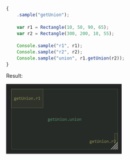 

```javascript
{
	.sample("getUnion");
	
	var r1 = Rectangle(10, 50, 90, 65);
	var r2 = Rectangle(300, 200, 10, 55);
	
	Console.sample("r1", r1);
	Console.sample("r2", r2);
	Console.sample("union", r1.getUnion(r2));
}
```

Result:

![](/images/custom/rect/getUnion.png)
